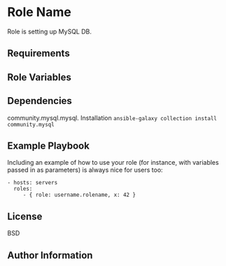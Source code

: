 Role Name
=========

Role is setting up MySQL DB.

Requirements
------------


Role Variables
--------------


Dependencies
------------
community.mysql.mysql. Installation `ansible-galaxy collection install community.mysql`

Example Playbook
----------------

Including an example of how to use your role (for instance, with variables passed in as parameters) is always nice for users too:

    - hosts: servers
      roles:
         - { role: username.rolename, x: 42 }

License
-------

BSD

Author Information
------------------

